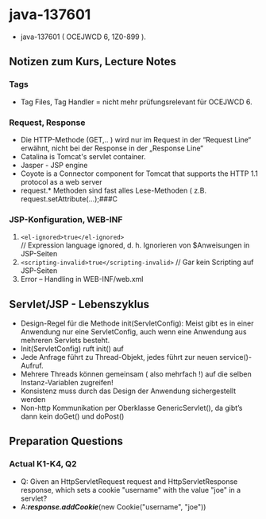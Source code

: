 # java-137601
- java-137601 ( OCEJWCD 6, 1Z0-899 ).
## Notizen zum Kurs, Lecture Notes
### Tags ###
- Tag Files, Tag Handler = nicht mehr prüfungsrelevant für OCEJWCD 6.
### Request, Response ###
- Die HTTP-Methode (GET,.. ) wird nur im Request in der  “Request Line“ erwähnt, nicht bei der Response in der „Response Line“
- Catalina is Tomcat's servlet container.
- Jasper - JSP engine
- Coyote is a Connector component for Tomcat that supports the HTTP 1.1 protocol as a web server
- request.* Methoden sind fast alles Lese-Methoden ( z.B. request.setAttribute(…);###C
### JSP-Konfiguration, WEB-INF ###
1. `<el-ignored>true</el-ignored>`  
  // Expression language ignored, d. h. Ignorieren von $Anweisungen in JSP-Seiten
2. `<scripting-invalid>true</scripting-invalid>`
  // Gar kein Scripting auf JSP-Seiten
3. Error – Handling in WEB-INF/web.xml
##  Servlet/JSP - Lebenszyklus ##
- Design-Regel für die Methode init(ServletConfig): Meist gibt es in einer Anwendung nur eine ServletConfig, auch wenn eine Anwendung aus mehreren Servlets besteht.
- Init(ServletConfig) ruft init() auf
 - Jede Anfrage führt zu Thread-Objekt, jedes führt zur neuen service()-Aufruf. 
 - Mehrere Threads können gemeinsam ( also mehrfach !) auf die selben Instanz-Variablen zugreifen!
 - Konsistenz muss durch das Design der Anwendung sichergestellt werden
- Non-http Kommunikation per Oberklasse GenericServlet(), da gibt’s dann kein doGet() und doPost()
## Preparation Questions
### Actual K1-K4, Q2
- Q: Given an HttpServletRequest request and HttpServletResponse response, which sets a cookie "username" with the value "joe" in a servlet?
- A:**_response.addCookie_**(new Cookie("username", "joe"))
